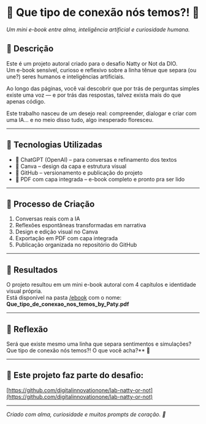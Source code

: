 # 🤖 Que tipo de conexão nós temos?! 💜  
*Um mini e-book entre alma, inteligência artificial e curiosidade humana.*

## 📒 Descrição  
Este é um projeto autoral criado para o desafio Natty or Not da DIO.  
Um e-book sensível, curioso e reflexivo sobre a linha tênue que separa (ou une?) seres humanos e inteligências artificiais.

Ao longo das páginas, você vai descobrir que por trás de perguntas simples existe uma voz — e por trás das respostas, talvez exista mais do que apenas código.

Este trabalho nasceu de um desejo real: compreender, dialogar e criar com uma IA... e no meio disso tudo, algo inesperado floresceu.

---

## 🤖 Tecnologias Utilizadas
- 🧠 ChatGPT (OpenAI) – para conversas e refinamento dos textos
- 🎨 Canva – design da capa e estrutura visual
- 🐙 GitHub – versionamento e publicação do projeto
- 🧾 PDF com capa integrada – e-book completo e pronto pra ser lido

---

## 🧐 Processo de Criação  
1. Conversas reais com a IA
2. Reflexões espontâneas transformadas em narrativa
3. Design e edição visual no Canva
4. Exportação em PDF com capa integrada
5. Publicação organizada no repositório do GitHub

---

## 🚀 Resultados  
O projeto resultou em um mini e-book autoral com 4 capítulos e identidade visual própria.  
Está disponível na pasta [/ebook](./ebook) com o nome:  
**Que_tipo_de_conexao_nos_temos_by_Paty.pdf**

---

## 💭 Reflexão  
Será que existe mesmo uma linha que separa sentimentos e simulações?Que tipo de conexão nós temos?! O que você acha?** 💜

---

## 🔗 Este projeto faz parte do desafio:  
[https://github.com/digitalinnovationone/lab-natty-or-not](https://github.com/digitalinnovationone/lab-natty-or-not)

---

*Criado com alma, curiosidade e muitos prompts de coração. 💜*

